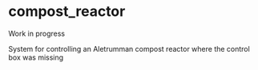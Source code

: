 # compost_reactor
Work in progress 

System for controlling an Aletrumman compost reactor where the control box was missing
